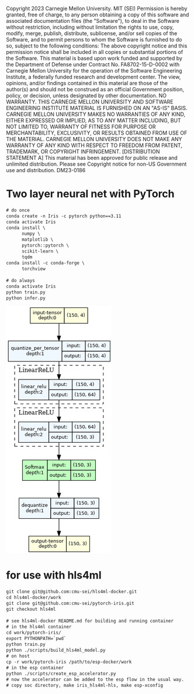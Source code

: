 Copyright 2023 Carnegie Mellon University.
MIT (SEI)
Permission is hereby granted, free of charge, to any person obtaining a
copy of this software and associated documentation files (the "Software"),
to deal in the Software without restriction, including without limitation
the rights to use, copy, modify, merge, publish, distribute, sublicense,
and/or sell copies of the Software, and to permit persons to whom the
Software is furnished to do so, subject to the following conditions:
The above copyright notice and this permission notice shall be included
in all copies or substantial portions of the Software.
This material is based upon work funded and supported by the Department of
Defense under Contract No. FA8702-15-D-0002 with Carnegie Mellon University
for the operation of the Software Engineering Institute, a federally funded
research and development center.
The view, opinions, and/or findings contained in this material are those of
the author(s) and should not be construed as an official Government position,
policy, or decision, unless designated by other documentation.
NO WARRANTY. THIS CARNEGIE MELLON UNIVERSITY AND SOFTWARE ENGINEERING
INSTITUTE MATERIAL IS FURNISHED ON AN "AS-IS" BASIS. CARNEGIE MELLON
UNIVERSITY MAKES NO WARRANTIES OF ANY KIND, EITHER EXPRESSED OR IMPLIED,
AS TO ANY MATTER INCLUDING, BUT NOT LIMITED TO, WARRANTY OF FITNESS FOR
PURPOSE OR MERCHANTABILITY, EXCLUSIVITY, OR RESULTS OBTAINED FROM USE OF THE
MATERIAL. CARNEGIE MELLON UNIVERSITY DOES NOT MAKE ANY WARRANTY OF ANY KIND
WITH RESPECT TO FREEDOM FROM PATENT, TRADEMARK, OR COPYRIGHT INFRINGEMENT.
[DISTRIBUTION STATEMENT A] This material has been approved for public release
and unlimited distribution.  Please see Copyright notice for non-US
Government use and distribution.
DM23-0186


# Two layer neural net with PyTorch

```
# do once
conda create -n Iris -c pytorch python==3.11
conda activate Iris
conda install \
      numpy \
      matplotlib \
      pytorch::pytorch \
      scikit-learn \
      tqdm
conda install -c conda-forge \
      torchview

# do always
conda activate Iris
python train.py
python infer.py
```

![Neural network](./iris.png)

# for use with hls4ml
```
git clone git@github.com:cmu-sei/hls4ml-docker.git
cd hls4ml-docker/work
git clone git@github.com:cmu-sei/pytorch-iris.git
git checkout hls4ml

# see hls4ml-docker README.md for building and running container
# in the hls4ml container
cd work/pytorch-iris/
export PYTHONPATH=`pwd`
python train.py
python ./scripts/build_hls4ml_model.py
# on host
cp -r work/pytorch-iris /path/to/esp-docker/work
# in the esp container
python ./scripts/create_esp_accelerator.py
# now the accelerator can be added to the esp flow in the usual way.
# copy soc directory, make iris_hls4ml-hls, make esp-xconfig
```
